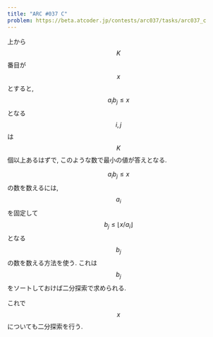 ```yaml
---
title: "ARC #037 C"
problem: https://beta.atcoder.jp/contests/arc037/tasks/arc037_c
---
```

上から $$ K $$ 番目が $$ x $$ とすると, $$ a_ib_j \leq x $$ となる $$ i, j $$ は $$ K $$ 個以上あるはずで, このような数で最小の値が答えとなる.

$$ a_ib_j \leq x $$ の数を数えるには, $$ a_i $$ を固定して $$ b_j \leq \lfloor x/a_i \rfloor $$ となる $$ b_j $$ の数を数える方法を使う. これは $$ b_j $$ をソートしておけば二分探索で求められる.

これで $$ x $$ についても二分探索を行う.
